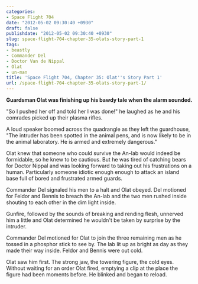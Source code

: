 ```yaml
---
categories:
- Space Flight 704
date: "2012-05-02 09:30:40 +0930"
draft: false
publishdate: "2012-05-02 09:30:40 +0930"
slug: space-flight-704-chapter-35-olats-story-part-1
tags:
- beastly
- Commander Del
- Doctor Van de Nippal
- Olat
- un-man
title: 'Space Flight 704, Chapter 35: Olat''s Story Part 1'
url: /space-flight-704-chapter-35-olats-story-part-1/
---
```

**Guardsman Olat was finishing up his bawdy tale when the alarm
sounded.**

"So I pushed her off and told her I was done!" he laughed as he and his
comrades picked up their plasma rifles.

A loud speaker boomed across the quadrangle as they left the guardhouse,
"The intruder has been spotted in the animal pens, and is now likely to
be in the animal laboratory. He is armed and extremely dangerous."

Olat knew that someone who could survive the An-lab would indeed be
formidable, so he knew to be cautious. But he was tired of catching
bears for Doctor Nippal and was looking forward to taking out his
frustrations on a human. Particularly someone idiotic enough enough to
attack an island base full of bored and frustrated armed guards.

Commander Del signaled his men to a halt and Olat obeyed. Del motioned
for Feldor and Bennis to breach the An-lab and the two men rushed inside
shouting to each other in the dim light inside.

Gunfire, followed by the sounds of breaking and rending flesh, unnerved
him a little and Olat determined he wouldn't be taken by surprise by the
intruder.

Commander Del motioned for Olat to join the three remaining men as he
tossed in a phosphor stick to see by. The lab lit up as bright as day as
they made their way inside. Feldor and Bennis were out cold.

Olat saw him first. The strong jaw, the towering figure, the cold eyes.
Without waiting for an order Olat fired, emptying a clip at the place
the figure had been moments before. He blinked and began to reload.